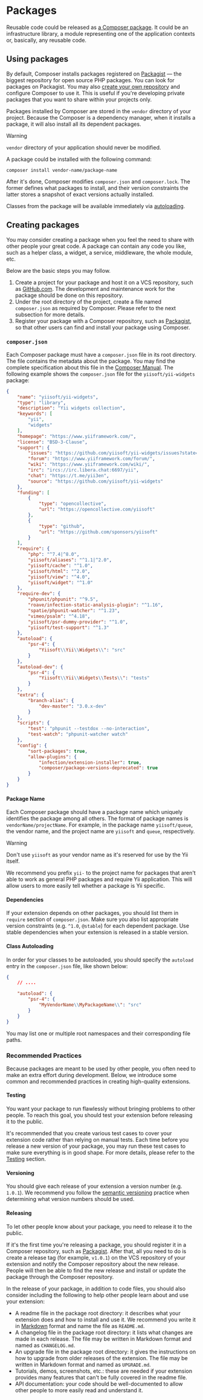 # Packages

Reusable code could be released as [a Composer
package](https://getcomposer.org/doc/05-repositories.md#package).  It could
be an infrastructure library, a module representing one of the application
contexts or, basically, any reusable code.

## Using packages <span id="using-packages"></span>

By default, Composer installs packages registered on
[Packagist](https://packagist.org/) — the biggest repository for open source
PHP packages. You can look for packages on Packagist. You may also [create
your own
repository](https://getcomposer.org/doc/05-repositories.md#repository) and
configure Composer to use it. This is useful if you're developing private
packages that you want to share within your projects only.

Packages installed by Composer are stored in the `vendor` directory of your
project.  Because the Composer is a dependency manager, when it installs a
package, it will also install all its dependent packages.

> [!WARNING]
> `vendor` directory of your application should never be modified.

A package could be installed with the following command:

```
composer install vendor-name/package-name
```

After it's done, Composer modifies `composer.json` and `composer.lock`. The
former defines what packages to install, and their version constraints the
latter stores a snapshot of exact versions actually installed.

Classes from the package will be available immediately via
[autoloading](../concept/autoloading.md).

## Creating packages <span id="creating-packages"></span>


You may consider creating a package when you feel the need to share with
other people your great code.  A package can contain any code you like, such
as a helper class, a widget, a service, middleware, the whole module, etc.

Below are the basic steps you may follow.

1. Create a project for your package and host it on a VCS repository, such
   as [GitHub.com](https://github.com).  The development and maintenance
   work for the package should be done on this repository.
2. Under the root directory of the project, create a file named
   `composer.json` as required by Composer. Please refer to the next
   subsection for more details.
3. Register your package with a Composer repository, such as
   [Packagist](https://packagist.org/), so that other users can find and
   install your package using Composer.


### `composer.json` <span id="composer-json"></span>

Each Composer package must have a `composer.json` file in its root
directory. The file contains the metadata about the package. You may find
the complete specification about this file in the [Composer
Manual](https://getcomposer.org/doc/01-basic-usage.md#composer-json-project-setup).
The following example shows the `composer.json` file for the
`yiisoft/yii-widgets` package:

```json
{
    "name": "yiisoft/yii-widgets",
    "type": "library",
    "description": "Yii widgets collection",
    "keywords": [
        "yii",
        "widgets"
    ],
    "homepage": "https://www.yiiframework.com/",
    "license": "BSD-3-Clause",
    "support": {
        "issues": "https://github.com/yiisoft/yii-widgets/issues?state=open",
        "forum": "https://www.yiiframework.com/forum/",
        "wiki": "https://www.yiiframework.com/wiki/",
        "irc": "ircs://irc.libera.chat:6697/yii",
        "chat": "https://t.me/yii3en",
        "source": "https://github.com/yiisoft/yii-widgets"
    },
    "funding": [
        {
            "type": "opencollective",
            "url": "https://opencollective.com/yiisoft"
        },
        {
            "type": "github",
            "url": "https://github.com/sponsors/yiisoft"
        }
    ],
    "require": {
        "php": "^7.4|^8.0",
        "yiisoft/aliases": "^1.1|^2.0",
        "yiisoft/cache": "^1.0",
        "yiisoft/html": "^2.0",
        "yiisoft/view": "^4.0",
        "yiisoft/widget": "^1.0"
    },
    "require-dev": {
        "phpunit/phpunit": "^9.5",
        "roave/infection-static-analysis-plugin": "^1.16",
        "spatie/phpunit-watcher": "^1.23",
        "vimeo/psalm": "^4.18",
        "yiisoft/psr-dummy-provider": "^1.0",
        "yiisoft/test-support": "^1.3"
    },
    "autoload": {
        "psr-4": {
            "Yiisoft\\Yii\\Widgets\\": "src"
        }
    },
    "autoload-dev": {
        "psr-4": {
            "Yiisoft\\Yii\\Widgets\\Tests\\": "tests"
        }
    },
    "extra": {
        "branch-alias": {
            "dev-master": "3.0.x-dev"
        }
    },
    "scripts": {
        "test": "phpunit --testdox --no-interaction",
        "test-watch": "phpunit-watcher watch"
    },
    "config": {
        "sort-packages": true,
        "allow-plugins": {
            "infection/extension-installer": true,
            "composer/package-versions-deprecated": true
        }
    }
}
```


#### Package Name <span id="package-name"></span>

Each Composer package should have a package name which uniquely identifies
the package among all others.  The format of package names is
`vendorName/projectName`. For example, in the package name `yiisoft/queue`,
the vendor name, and the project name are `yiisoft` and `queue`,
respectively.

> [!WARNING]
> Don't use `yiisoft` as your vendor name as it's reserved for use by the Yii itself.

We recommend you prefix `yii-` to the project name for packages that aren't
able to work as general PHP packages and require Yii application. This will
allow users to more easily tell whether a package is Yii specific.


#### Dependencies <span id="dependencies"></span>

If your extension depends on other packages, you should list them in
`require` section of `composer.json`.  Make sure you also list appropriate
version constraints (e.g. `^1.0`, `@stable`) for each dependent package.
Use stable dependencies when your extension is released in a stable version.

#### Class Autoloading <span id="class-autoloading"></span>

In order for your classes to be autoloaded, you should specify the
`autoload` entry in the `composer.json` file, like shown below:

```json
{
    // ....

    "autoload": {
        "psr-4": {
            "MyVendorName\\MyPackageName\\": "src"
        }
    }
}
```

You may list one or multiple root namespaces and their corresponding file
paths.

### Recommended Practices <span id="recommended-practices"></span>

Because packages are meant to be used by other people, you often need to
make an extra effort during development.  Below, we introduce some common
and recommended practices in creating high-quality extensions.


#### Testing <span id="testing"></span>

You want your package to run flawlessly without bringing problems to other
people. To reach this goal, you should test your extension before releasing
it to the public.

It's recommended that you create various test cases to cover your extension
code rather than relying on manual tests.  Each time before you release a
new version of your package, you may run these test cases to make sure
everything is in good shape. For more details, please refer to the
[Testing](../testing/overview.md) section.


#### Versioning <span id="versioning"></span>

You should give each release of your extension a version number
(e.g. `1.0.1`). We recommend you follow the [semantic
versioning](https://semver.org) practice when determining what version
numbers should be used.


#### Releasing <span id="releasing"></span>

To let other people know about your package, you need to release it to the
public.

If it's the first time you're releasing a package, you should register it in
a Composer repository, such as [Packagist](https://packagist.org/).  After
that, all you need to do is create a release tag (for example, `v1.0.1`)  on
the VCS repository of your extension and notify the Composer repository
about the new release. People will then be able to find the new release and
install or update the package through the Composer repository.

In the release of your package, in addition to code files, you should also
consider including the following to help other people learn about and use
your extension:

* A readme file in the package root directory: it describes what your
  extension does and how to install and use it.  We recommend you write it
  in [Markdown](https://daringfireball.net/projects/markdown/) format and
  name the file as `README.md`.
* A changelog file in the package root directory: it lists what changes are
  made in each release. The file may be written in Markdown format and named
  as `CHANGELOG.md`.
* An upgrade file in the package root directory: it gives the instructions
  on how to upgrade from older releases of the extension. The file may be
  written in Markdown format and named as `UPGRADE.md`.
* Tutorials, demos, screenshots, etc.: these are needed if your extension
  provides many features that can't be fully covered in the readme file.
* API documentation: your code should be well-documented to allow other
  people to more easily read and understand it.
